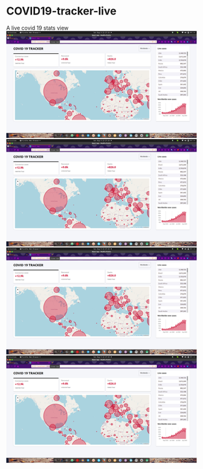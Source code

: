 # COVID19-tracker-live
A live covid 19 stats view
![alt text](https://raw.githubusercontent.com/laxminagln/COVID19-tracker/master/Screenshot%20from%202020-08-09%2012-17-14.png)
![alt text](https://raw.githubusercontent.com/laxminagln/COVID19-tracker/master/Screenshot%20from%202020-08-09%2012-17-14.png)
![alt text](https://raw.githubusercontent.com/laxminagln/COVID19-tracker/master/Screenshot%20from%202020-08-09%2012-17-14.png)
![alt text](https://raw.githubusercontent.com/laxminagln/COVID19-tracker/master/Screenshot%20from%202020-08-09%2012-17-14.png)
